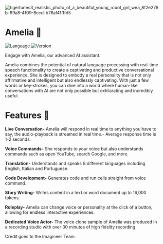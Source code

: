 

![tigertunes3_realistic_photo_of_a_beautiful_young_robot_girl_wea_8f2e278b-69a8-4f09-8ecd-b78af41fffd5](https://github.com/Imagineer99/Amelia/assets/130007945/cd3cc333-0a84-4b39-bb72-8770082cf495)

# Amelia 🎤
![Language](https://img.shields.io/badge/Language-Python-blue.svg) ![Version](https://img.shields.io/badge/Version-1.0-brightgreen.svg)

Engage with Amelia, our advanced AI assistant.

Amelia combines the potential of natural language processing with real-time speech functionality to create a captivating and productive conversational experience. 
She is designed to embody a real personality that is not only affirmative and intelligent but also endlessly captivating. 
With just a few words or key-strokes, you can dive into a world where human-like conversations with AI are not only possible but exhilarating and incredibly useful.

# Features 🤖

**Live Conversation-** Amelia will respond in real time to anything you have to say, the audio-playback is streamed in real time.- Average response time is 1-2 seconds.

**Voice Commands-** She responds to your voice but also understands commands such as open YouTube, search Google, and more.

**Translation-** Understands and speaks 8 different languages including English, Italian and Portuguese.

**Code Development-** Generates code and run cells straight from voice command.

**Story Writing-** Writes content in a text or word document up to 16,000 tokens.

**Roleplay-** Amelia can change voice or personality at the click of a button, allowing for endless interactive experiences.

**Dedicated Voice Actor-** The voice clone sample of Amelia was produced in a recording studio with over 30 minutes of high fidelity recording.

Credit goes to the Imagineer Team.
